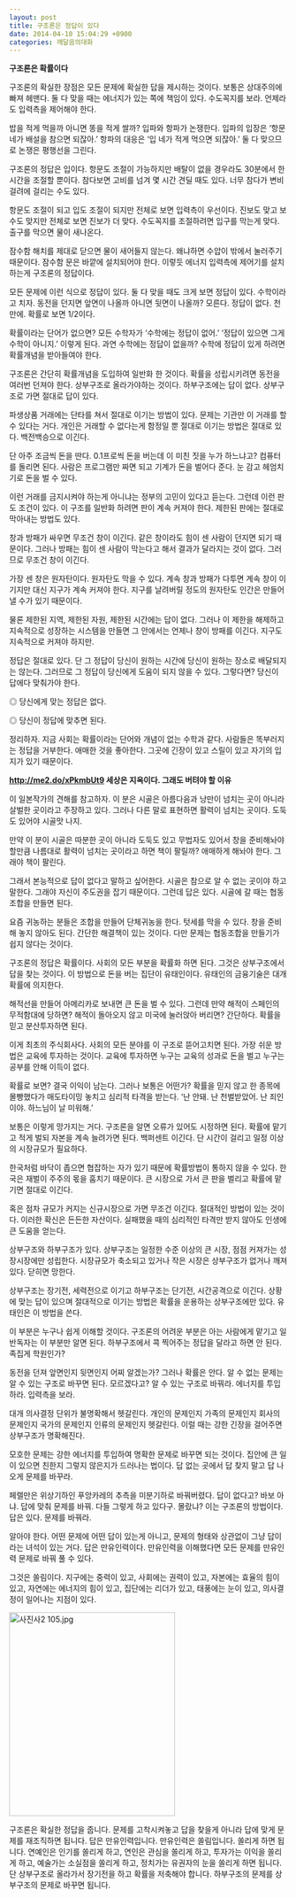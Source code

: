 ```yaml
---
layout: post
title: 구조론은 정답이 있다
date: 2014-04-10 15:04:29 +0900
categories: 깨달음의대화
---
```

**구조론은 확률이다**

  


구조론의 확실한 장점은 모든 문제에 확실한 답을 제시하는 것이다. 보통은 상대주의에 빠져 헤맨다. 둘 다 맞을 때는 에너지가 있는 쪽에 책임이 있다. 수도꼭지를 보라. 언제라도 입력측을 제어해야 한다.

  


밥을 적게 먹을까 아니면 똥을 적게 쌀까? 입파와 항파가 논쟁한다. 입파의 입장은 ‘항문 네가 배설을 참으면 되잖아.’ 항파의 대응은 ‘입 네가 적게 먹으면 되잖아.’ 둘 다 맞으므로 논쟁은 평행선을 그린다.

  


구조론의 정답은 입이다. 항문도 조절이 가능하지만 배탈이 없을 경우라도 30분에서 한 시간을 조절할 뿐이다. 참다보면 고비를 넘겨 몇 시간 견딜 때도 있다. 너무 참다가 변비 걸려에 걸리는 수도 있다. 

  


항문도 조절이 되고 입도 조절이 되지만 전체로 보면 입력측이 우선이다. 진보도 맞고 보수도 맞지만 전체로 보면 진보가 더 맞다. 수도꼭지를 조절하려면 입구를 막는게 맞다. 출구를 막으면 물이 새나온다.

  


잠수함 해치를 제대로 닫으면 물이 새어들지 않는다. 왜냐하면 수압이 밖에서 눌러주기 때문이다. 잠수함 문은 바깥에 설치되어야 한다. 이렇듯 에너지 입력측에 제어기를 설치하는게 구조론의 정답이다.

  


모든 문제에 이런 식으로 정답이 있다. 둘 다 맞을 때도 크게 보면 정답이 있다. 수학이라고 치자. 동전을 던지면 앞면이 나올까 아니면 뒷면이 나올까? 모른다. 정답이 없다. 천만에. 확률로 보면 1/2이다. 

  


확률이라는 단어가 없으면? 모든 수학자가 ‘수학에는 정답이 없어.’ ‘정답이 있으면 그게 수학이 아니지.’ 이렇게 된다. 과연 수학에는 정답이 없을까? 수학에 정답이 있게 하려면 확률개념을 받아들여야 한다. 

  


구조론은 간단히 확률개념을 도입하여 일반화 한 것이다. 확률을 성립시키려면 동전을 여러번 던져야 한다. 상부구조로 올라가야하는 것이다. 하부구조에는 답이 없다. 상부구조로 가면 절대로 답이 있다. 

  


파생상품 거래에는 단타를 쳐서 절대로 이기는 방법이 있다. 문제는 기관만 이 거래를 할 수 있다는 거다. 개인은 거래할 수 없다는게 함정일 뿐 절대로 이기는 방법은 절대로 있다. 백전백승으로 이긴다. 

  


단 아주 조금씩 돈을 딴다. 0.1프로씩 돈을 버는데 이 미친 짓을 누가 하느냐고? 컴퓨터를 돌리면 된다. 사람은 프로그램만 짜면 되고 기계가 돈을 벌어다 준다. 눈 감고 헤엄치기로 돈을 벌 수 있다. 

  


이런 거래를 금지시켜야 하는게 아니냐는 정부의 고민이 있다고 듣는다. 그런데 이런 판도 조건이 있다. 이 구조를 일반화 하려면 판이 계속 커져야 한다. 제한된 판에는 절대로 막아내는 방법도 있다. 

  


창과 방패가 싸우면 무조건 창이 이긴다. 같은 창이라도 힘이 센 사람이 던지면 되기 때문이다. 그러나 방패는 힘이 센 사람이 막는다고 해서 결과가 달라지는 것이 없다. 그러므로 무조건 창이 이긴다. 

  


가장 센 창은 원자탄이다. 원자탄도 막을 수 있다. 계속 창과 방패가 다투면 계속 창이 이기지만 대신 지구가 계속 커져야 한다. 지구를 날려버릴 정도의 원자탄도 인간은 만들어낼 수가 있기 때문이다. 

  


물론 제한된 지역, 제한된 자원, 제한된 시간에는 답이 없다. 그러나 이 제한을 해제하고 지속적으로 성장하는 시스템을 만들면 그 안에서는 언제나 창이 방패를 이긴다. 지구도 지속적으로 커져야 하지만.

  


정답은 절대로 있다. 단 그 정답이 당신이 원하는 시간에 당신이 원하는 장소로 배달되지는 않는다. 그러므로 그 정답이 당신에게 도움이 되지 않을 수 있다. 그렇다면? 당신이 답에다 맞춰가야 한다.

  


◎ 당신에게 맞는 정답은 없다.  
      
◎ 당신이 정답에 맞추면 된다. 

  


정리하자. 지금 사회는 확률이라는 단어와 개념이 없는 수학과 같다. 사람들은 똑부러지는 정답을 거부한다. 애매한 것을 좋아한다. 그곳에 긴장이 있고 스릴이 있고 자기의 입지가 있기 때문이다. 

  


**http://me2.do/xPkmbUt9 세상은 지옥이다. 그래도 버텨야 할 이유**

  


이 일본작가의 견해를 참고하자. 이 분은 시골은 아름다음과 낭만이 넘치는 곳이 아니라 살벌한 곳이라고 주장하고 있다. 그러나 다른 말로 표현하면 활력이 넘치는 곳이다. 도둑도 있어야 시골맛 나지.

  


만약 이 분이 시골은 따분한 곳이 아니라 도둑도 있고 무법자도 있어서 창을 준비해놔야 할만큼 나름대로 활력이 넘치는 곳이라고 하면 책이 팔릴까? 애매하게 해놔야 한다. 그래야 책이 팔린다. 

  


그래서 본능적으로 답이 없다고 말하고 싶어한다. 시골은 참으로 알 수 없는 곳이야 하고 말한다. 그래야 자신이 주도권을 잡기 때문이다. 그런데 답은 있다. 시골에 갈 때는 협동조합을 만들면 된다. 

  


요즘 귀농하는 분들은 조합을 만들어 단체귀농을 한다. 텃세를 막을 수 있다. 창을 준비해 놓지 않아도 된다. 간단한 해결책이 있는 것이다. 다만 문제는 협동조합을 만들기가 쉽지 않다는 것이다. 

  


구조론의 정답은 확률이다. 사회의 모든 부분을 확률화 하면 된다. 그것은 상부구조에서 답을 찾는 것이다. 이 방법으로 돈을 버는 집단이 유태인이다. 유태인의 금융기술은 대개 확률에 의지한다. 

  


해적선을 만들어 아메리카로 보내면 큰 돈을 벌 수 있다. 그런데 만약 해적이 스페인의 무적함대에 당하면? 해적이 돌아오지 않고 미국에 눌러앉아 버리면? 간단하다. 확률을 믿고 분산투자하면 된다. 

  


이게 최초의 주식회사다. 사회의 모든 분야를 이 구조로 뜯어고치면 된다. 가장 쉬운 방법은 교육에 투자하는 것이다. 교육에 투자하면 누구는 교육의 성과로 돈을 벌고 누구는 공부를 안해 이득이 없다.

  


확률로 보면? 결국 이익이 남는다. 그러나 보통은 어떤가? 확률을 믿지 않고 한 종목에 몰빵했다가 매도타이밍 놓치고 심리적 타격을 받는다. ‘난 안돼. 난 천벌받았어. 난 죄인이야. 하느님이 날 미워해.’

  


보통은 이렇게 망가지는 거다. 구조론을 알면 오류가 있어도 시정하면 된다. 확률에 맡기고 적게 벌되 자본을 계속 늘려가면 된다. 백퍼센트 이긴다. 단 시간이 걸리고 일정 이상의 시장규모가 필요하다.

  


한국처럼 바닥이 좁으면 협잡하는 자가 있기 때문에 확률방법이 통하지 않을 수 있다. 한국은 재벌이 주주의 몫을 훔치기 때문이다. 큰 시장으로 가서 큰 판을 벌리고 확률에 맡기면 절대로 이긴다. 

  


혹은 점차 규모가 커지는 신규시장으로 가면 무조건 이긴다. 절대적인 방법이 있는 것이다. 이러한 확신은 든든한 자산이다. 실패했을 때의 심리적인 타격만 받지 않아도 인생에 큰 도움을 얻는다. 

  


상부구조와 하부구조가 있다. 상부구조는 일정한 수준 이상의 큰 시장, 점점 커져가는 성장시장에만 성립한다. 시장규모가 축소되고 있거나 작은 시장은 상부구조가 없거나 깨져 있다. 닫히면 망한다. 

  


상부구조는 장기전, 세력전으로 이기고 하부구조는 단기전, 시간공격으로 이긴다. 상황에 맞는 답이 있으며 절대적으로 이기는 방법은 확률을 운용하는 상부구조에만 있다. 유태인은 이 방법을 쓴다. 

  


이 부분은 누구나 쉽게 이해할 것이다. 구조론의 어려운 부분은 아는 사람에게 맡기고 일반독자는 이 부분만 알면 된다. 하부구조에서 콕 찍어주는 정답을 달라고 하면 안 된다. 족집게 학원인가? 

  


동전을 던져 앞면인지 뒷면인지 어찌 알겠는가? 그러나 확률은 안다. 알 수 없는 문제는 알 수 있는 구조로 바꾸면 된다. 모르겠다고? 알 수 있는 구조로 바꿔라. 에너지를 투입하라. 입력측을 보라.

  


대개 의사결정 단위가 불명확해서 헷갈린다. 개인의 문제인지 가족의 문제인지 회사의 문제인지 국가의 문제인지 인류의 문제인지 헷갈린다. 이럴 때는 강한 긴장을 걸어주면 상부구조가 명확해진다. 

  


모호한 문제는 강한 에너지를 투입하여 명확한 문제로 바꾸면 되는 것이다. 집안에 큰 일이 있으면 친한지 그렇지 않은지가 드러나는 법이다. 답 없는 곳에서 답 찾지 말고 답 나오게 문제를 바꾸라. 

  


페렐만은 위상기하인 푸앙카레의 추측을 미분기하로 바꿔버렸다. 답이 없다고? 바보 아냐. 답에 맞춰 문제를 바꿔. 다들 그렇게 하고 있다구. 몰랐냐? 이는 구조론의 방법이다. 답은 있다. 문제를 바꿔라.

  


알아야 한다. 어떤 문제에 어떤 답이 있는게 아니고, 문제의 형태와 상관없이 그냥 답이라는 녀석이 있는 거다. 답은 만유인력이다. 만유인력을 이해했다면 모든 문제를 만유인력 문제로 바꿔 풀 수 있다.

  


그것은 쏠림이다. 지구에는 중력이 있고, 사회에는 권력이 있고, 자본에는 효율의 힘이 있고, 자연에는 에너지의 힘이 있고, 집단에는 리더가 있고, 태풍에는 눈이 있고, 의사결정이 일어나는 지점이 있다.

  



<img src="files/attach/images/198/944/461/사진사2 105.jpg" alt="사진사2 105.jpg" width="300" height="368" /> 

  


구조론은 확실한 정답을 줍니다. 문제를 고착시켜놓고 답을 찾을게 아니라 답에 맞게 문제를 재조직하면 됩니다. 답은 만유인력입니다. 만유인력은 쏠림입니다. 쏠리게 하면 됩니다. 연예인은 인기를 쏠리게 하고, 연인은 관심을 쏠리게 하고, 투자가는 이익을 쏠리게 하고, 예술가는 소실점을 쏠리게 하고, 정치가는 유권자의 눈을 쏠리게 하면 됩니다. 단 상부구조로 올라가서 장기전을 하고 확률을 저축해야 합니다. 하부구조의 문제를 상부구조의 문제로 바꾸면 됩니다.